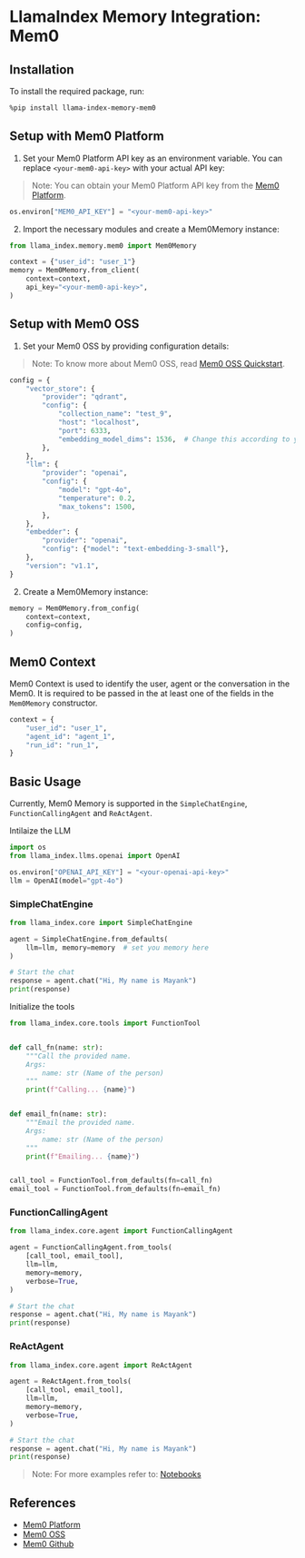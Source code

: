 # LlamaIndex Memory Integration: Mem0

## Installation

To install the required package, run:

```bash
%pip install llama-index-memory-mem0
```

## Setup with Mem0 Platform

1. Set your Mem0 Platform API key as an environment variable. You can replace `<your-mem0-api-key>` with your actual API key:

> Note: You can obtain your Mem0 Platform API key from the [Mem0 Platform](https://app.mem0.ai/login).

```python
os.environ["MEM0_API_KEY"] = "<your-mem0-api-key>"
```

2. Import the necessary modules and create a Mem0Memory instance:

```python
from llama_index.memory.mem0 import Mem0Memory

context = {"user_id": "user_1"}
memory = Mem0Memory.from_client(
    context=context,
    api_key="<your-mem0-api-key>",
)
```

## Setup with Mem0 OSS

1. Set your Mem0 OSS by providing configuration details:

> Note: To know more about Mem0 OSS, read [Mem0 OSS Quickstart](https://docs.mem0.ai/open-source/quickstart).

```python
config = {
    "vector_store": {
        "provider": "qdrant",
        "config": {
            "collection_name": "test_9",
            "host": "localhost",
            "port": 6333,
            "embedding_model_dims": 1536,  # Change this according to your local model's dimensions
        },
    },
    "llm": {
        "provider": "openai",
        "config": {
            "model": "gpt-4o",
            "temperature": 0.2,
            "max_tokens": 1500,
        },
    },
    "embedder": {
        "provider": "openai",
        "config": {"model": "text-embedding-3-small"},
    },
    "version": "v1.1",
}
```

2. Create a Mem0Memory instance:

```python
memory = Mem0Memory.from_config(
    context=context,
    config=config,
)
```

## Mem0 Context

Mem0 Context is used to identify the user, agent or the conversation in the Mem0. It is required to be passed in the at least one of the fields in the `Mem0Memory` constructor.

```python
context = {
    "user_id": "user_1",
    "agent_id": "agent_1",
    "run_id": "run_1",
}
```

## Basic Usage

Currently, Mem0 Memory is supported in the `SimpleChatEngine`, `FunctionCallingAgent` and `ReActAgent`.

Intilaize the LLM

```python
import os
from llama_index.llms.openai import OpenAI

os.environ["OPENAI_API_KEY"] = "<your-openai-api-key>"
llm = OpenAI(model="gpt-4o")
```

### SimpleChatEngine

```python
from llama_index.core import SimpleChatEngine

agent = SimpleChatEngine.from_defaults(
    llm=llm, memory=memory  # set you memory here
)

# Start the chat
response = agent.chat("Hi, My name is Mayank")
print(response)
```

Initialize the tools

```python
from llama_index.core.tools import FunctionTool


def call_fn(name: str):
    """Call the provided name.
    Args:
        name: str (Name of the person)
    """
    print(f"Calling... {name}")


def email_fn(name: str):
    """Email the provided name.
    Args:
        name: str (Name of the person)
    """
    print(f"Emailing... {name}")


call_tool = FunctionTool.from_defaults(fn=call_fn)
email_tool = FunctionTool.from_defaults(fn=email_fn)
```

### FunctionCallingAgent

```python
from llama_index.core.agent import FunctionCallingAgent

agent = FunctionCallingAgent.from_tools(
    [call_tool, email_tool],
    llm=llm,
    memory=memory,
    verbose=True,
)

# Start the chat
response = agent.chat("Hi, My name is Mayank")
print(response)
```

### ReActAgent

```python
from llama_index.core.agent import ReActAgent

agent = ReActAgent.from_tools(
    [call_tool, email_tool],
    llm=llm,
    memory=memory,
    verbose=True,
)

# Start the chat
response = agent.chat("Hi, My name is Mayank")
print(response)
```

> Note: For more examples refer to: [Notebooks](https://github.com/run-llama/llama_index/tree/main/docs/docs/examples/memory)

## References

- [Mem0 Platform](https://app.mem0.ai/login)
- [Mem0 OSS](https://docs.mem0.ai/open-source/quickstart)
- [Mem0 Github](https://github.com/mem0ai/mem0)
